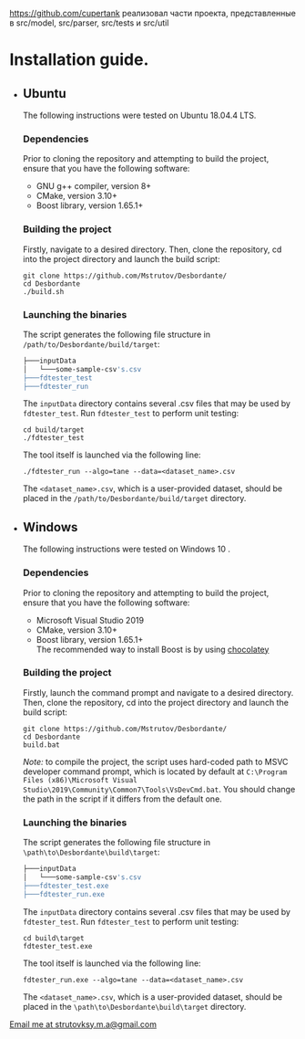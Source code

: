 https://github.com/cupertank реализовал части проекта, представленные в src/model, src/parser, src/tests и src/util

# Installation guide.
* ## Ubuntu 
  The following instructions were tested on Ubuntu 18.04.4 LTS. 
  ### Dependencies 
  Prior to cloning the repository and attempting to build the project, ensure that you have the following software: 
   
  - GNU g++ compiler, version 8+ 
  - CMake, version 3.10+ 
  - Boost library, version 1.65.1+ 
  
  ### Building the project 
  Firstly, navigate to a desired directory.
  Then, clone the repository, cd into the project directory and launch the build script:
  ```
  git clone https://github.com/Mstrutov/Desbordante/    
  cd Desbordante
  ./build.sh
  ```
  ### Launching the binaries
  The script generates the following file structure in `/path/to/Desbordante/build/target`:
  ```bash
  ├───inputData
  │   └───some-sample-csv's.csv
  ├───fdtester_test
  ├───fdtester_run
  ```
  The `inputData` directory contains several .csv files that may be used by `fdtester_test`. Run `fdtester_test` to perform unit testing:
  ```
  cd build/target
  ./fdtester_test
  ```
  The tool itself is launched via the following line:
  ```
  ./fdtester_run --algo=tane --data=<dataset_name>.csv
  ```

  The `<dataset_name>.csv`, which is a user-provided dataset, should be placed in the `/path/to/Desbordante/build/target` directory.

* ## Windows 
  The following instructions were tested on Windows 10 . 
  ### Dependencies 
  Prior to cloning the repository and attempting to build the project, ensure that you have the following software: 
   
  - Microsoft Visual Studio 2019 
  - CMake, version 3.10+ 
  - Boost library, version 1.65.1+ \
    The recommended way to install Boost is by using [chocolatey](https://chocolatey.org/)  
  
  ### Building the project 
  Firstly, launch the command prompt and navigate to a desired directory.
  Then, clone the repository, cd into the project directory and launch the build script:
  ```
  git clone https://github.com/Mstrutov/Desbordante/    
  cd Desbordante
  build.bat
  ```
  *Note:* to compile the project, the script uses hard-coded path to MSVC developer command prompt, which is located 
  by default at `C:\Program Files (x86)\Microsoft Visual Studio\2019\Community\Common7\Tools\VsDevCmd.bat`. 
  You should change the path in the script if it differs from the default one. 
  ### Launching the binaries
  The script generates the following file structure in `\path\to\Desbordante\build\target`: 
  ```bash
  ├───inputData
  │   └───some-sample-csv's.csv
  ├───fdtester_test.exe
  ├───fdtester_run.exe
  ```
  The `inputData` directory contains several .csv files that may be used by `fdtester_test`. Run `fdtester_test` to perform unit testing:
  ```
  cd build\target
  fdtester_test.exe
  ```
  The tool itself is launched via the following line:
  ```
  fdtester_run.exe --algo=tane --data=<dataset_name>.csv
  ```

  The `<dataset_name>.csv`, which is a user-provided dataset, should be placed in the `\path\to\Desbordante\build\target` directory.
    
[Email me at strutovksy.m.a@gmail.com](mailto:strutovksy.m.a@gmail.com)
